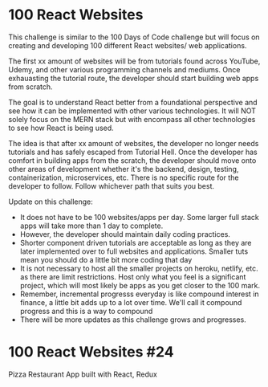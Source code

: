 # 100 React Websites

This challenge is similar to the 100 Days of Code challenge but will focus on creating and developing 100 different React websites/ web applications.

The first xx amount of websites will be from tutorials found across YouTube, Udemy, and other various programming channels and mediums. Once exhauasting the tutorial route, the developer should start building web apps from scratch.

The goal is to understand React better from a foundational perspective and see how it can be implemented with other various technologies. It will NOT solely focus on the MERN stack but with encompass all other technologies to see how React is being used.

The idea is that after xx amount of websites, the developer no longer needs tutorials and has safely escaped from Tutorial Hell. Once the developer has comfort in building apps from the scratch, the developer should move onto other areas of development whether it's the backend, design, testing, containerization, microservices, etc. There is no specific route for the developer to follow. Follow whichever path that suits you best.

Update on this challenge:

* It does not have to be 100 websites/apps per day. Some larger full stack apps will take more than 1 day to complete.
* However, the developer should maintain daily coding practices.
* Shorter component driven tutorials are acceptable as long as they are later implemented over to full websites and applications. Smaller tuts mean you should do a little bit more coding that day
* It is not necessary to host all the smaller projects on heroku, netlify, etc. as there are limit restrictions. Host only what you feel is a significant project, which will most likely be apps as you get closer to the 100 mark.
* Remember, incremental progresss everyday is like compound interest in finance, a little bit adds up to a lot over time. We'll call it compound progress and this is a way to compound
* There will be more updates as this challenge grows and progresses.

# 100 React Websites #24

Pizza Restaurant App built with React, Redux
